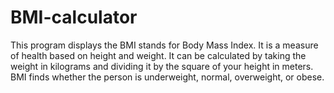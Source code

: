 # BMI-calculator
This program displays the BMI stands for Body Mass Index. It is a measure of health based on height and weight. It can be calculated by taking the weight in kilograms and dividing it by the square of your height in meters. BMI finds whether the person is underweight, normal, overweight, or obese.
